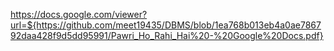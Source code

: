 https://docs.google.com/viewer?url=${https://github.com/meet19435/DBMS/blob/1ea768b013eb4a0ae786792daa428f9d5dd95991/Pawri_Ho_Rahi_Hai%20-%20Google%20Docs.pdf}
